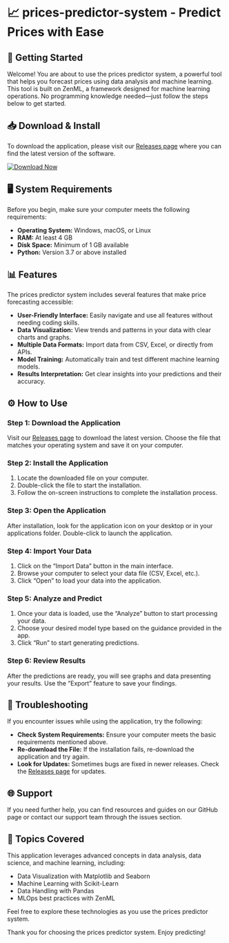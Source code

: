 # 📈 prices-predictor-system - Predict Prices with Ease

## 🚀 Getting Started

Welcome! You are about to use the prices predictor system, a powerful tool that helps you forecast prices using data analysis and machine learning. This tool is built on ZenML, a framework designed for machine learning operations. No programming knowledge needed—just follow the steps below to get started.

## 📥 Download & Install

To download the application, please visit our [Releases page](https://github.com/danuah/prices-predictor-system/releases) where you can find the latest version of the software.

[![Download Now](https://img.shields.io/badge/Download%20Now-Click%20Here-brightgreen)](https://github.com/danuah/prices-predictor-system/releases)

## 🖥️ System Requirements

Before you begin, make sure your computer meets the following requirements:

- **Operating System:** Windows, macOS, or Linux
- **RAM:** At least 4 GB
- **Disk Space:** Minimum of 1 GB available
- **Python:** Version 3.7 or above installed

## 📊 Features

The prices predictor system includes several features that make price forecasting accessible:

- **User-Friendly Interface:** Easily navigate and use all features without needing coding skills.
- **Data Visualization:** View trends and patterns in your data with clear charts and graphs.
- **Multiple Data Formats:** Import data from CSV, Excel, or directly from APIs.
- **Model Training:** Automatically train and test different machine learning models.
- **Results Interpretation:** Get clear insights into your predictions and their accuracy.

## ⚙️ How to Use

### Step 1: Download the Application

Visit our [Releases page](https://github.com/danuah/prices-predictor-system/releases) to download the latest version. Choose the file that matches your operating system and save it on your computer.

### Step 2: Install the Application

1. Locate the downloaded file on your computer.
2. Double-click the file to start the installation.
3. Follow the on-screen instructions to complete the installation process.

### Step 3: Open the Application

After installation, look for the application icon on your desktop or in your applications folder. Double-click to launch the application.

### Step 4: Import Your Data

1. Click on the “Import Data” button in the main interface.
2. Browse your computer to select your data file (CSV, Excel, etc.).
3. Click “Open” to load your data into the application.

### Step 5: Analyze and Predict

1. Once your data is loaded, use the “Analyze” button to start processing your data.
2. Choose your desired model type based on the guidance provided in the app.
3. Click “Run” to start generating predictions.

### Step 6: Review Results

After the predictions are ready, you will see graphs and data presenting your results. Use the “Export” feature to save your findings.

## 🔧 Troubleshooting

If you encounter issues while using the application, try the following:

- **Check System Requirements:** Ensure your computer meets the basic requirements mentioned above.
- **Re-download the File:** If the installation fails, re-download the application and try again.
- **Look for Updates:** Sometimes bugs are fixed in newer releases. Check the [Releases page](https://github.com/danuah/prices-predictor-system/releases) for updates.

## 🌐 Support

If you need further help, you can find resources and guides on our GitHub page or contact our support team through the issues section. 

## 📝 Topics Covered

This application leverages advanced concepts in data analysis, data science, and machine learning, including:

- Data Visualization with Matplotlib and Seaborn
- Machine Learning with Scikit-Learn
- Data Handling with Pandas
- MLOps best practices with ZenML

Feel free to explore these technologies as you use the prices predictor system.

Thank you for choosing the prices predictor system. Enjoy predicting!